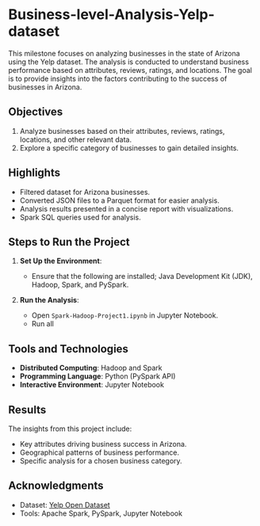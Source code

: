 # Business-level-Analysis-Yelp-dataset
This milestone focuses on analyzing businesses in the state of Arizona using the Yelp dataset. The analysis is conducted to understand business performance based on attributes, reviews, ratings, and locations. The goal is to provide insights into the factors contributing to the success of businesses in Arizona.

## Objectives
1. Analyze businesses based on their attributes, reviews, ratings, locations, and other relevant data.
3. Explore a specific category of businesses to gain detailed insights.

## Highlights
- Filtered dataset for Arizona businesses.
- Converted JSON files to a Parquet format for easier analysis.
- Analysis results presented in a concise report with visualizations.
- Spark SQL queries used for analysis.

## Steps to Run the Project
1. **Set Up the Environment**:
   - Ensure that the following are installed; Java Development Kit (JDK), Hadoop, Spark, and PySpark.

2. **Run the Analysis**:
   - Open `Spark-Hadoop-Project1.ipynb` in Jupyter Notebook.
   - Run all


## Tools and Technologies
- **Distributed Computing**: Hadoop and Spark
- **Programming Language**: Python (PySpark API)
- **Interactive Environment**: Jupyter Notebook

## Results
The insights from this project include:
- Key attributes driving business success in Arizona.
- Geographical patterns of business performance.
- Specific analysis for a chosen business category.

## Acknowledgments
- Dataset: [Yelp Open Dataset](https://www.yelp.com/dataset/documentation/main)
- Tools: Apache Spark, PySpark, Jupyter Notebook

